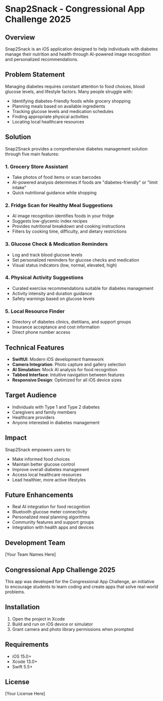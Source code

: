 # Snap2Snack - Congressional App Challenge 2025

## Overview
Snap2Snack is an iOS application designed to help individuals with diabetes manage their nutrition and health through AI-powered image recognition and personalized recommendations.

## Problem Statement
Managing diabetes requires constant attention to food choices, blood glucose levels, and lifestyle factors. Many people struggle with:
- Identifying diabetes-friendly foods while grocery shopping
- Planning meals based on available ingredients
- Tracking glucose levels and medication schedules
- Finding appropriate physical activities
- Locating local healthcare resources

## Solution
Snap2Snack provides a comprehensive diabetes management solution through five main features:

### 1. Grocery Store Assistant
- Take photos of food items or scan barcodes
- AI-powered analysis determines if foods are "diabetes-friendly" or "limit intake"
- Quick nutritional guidance while shopping

### 2. Fridge Scan for Healthy Meal Suggestions
- AI image recognition identifies foods in your fridge
- Suggests low-glycemic index recipes
- Provides nutritional breakdown and cooking instructions
- Filters by cooking time, difficulty, and dietary restrictions

### 3. Glucose Check & Medication Reminders
- Log and track blood glucose levels
- Set personalized reminders for glucose checks and medication
- Visual status indicators (low, normal, elevated, high)

### 4. Physical Activity Suggestions
- Curated exercise recommendations suitable for diabetes management
- Activity intensity and duration guidance
- Safety warnings based on glucose levels

### 5. Local Resource Finder
- Directory of diabetes clinics, dietitians, and support groups
- Insurance acceptance and cost information
- Direct phone number access

## Technical Features
- **SwiftUI**: Modern iOS development framework
- **Camera Integration**: Photo capture and gallery selection
- **AI Simulation**: Mock AI analysis for food recognition
- **Tabbed Interface**: Intuitive navigation between features
- **Responsive Design**: Optimized for all iOS device sizes

## Target Audience
- Individuals with Type 1 and Type 2 diabetes
- Caregivers and family members
- Healthcare providers
- Anyone interested in diabetes management

## Impact
Snap2Snack empowers users to:
- Make informed food choices
- Maintain better glucose control
- Improve overall diabetes management
- Access local healthcare resources
- Lead healthier, more active lifestyles

## Future Enhancements
- Real AI integration for food recognition
- Bluetooth glucose meter connectivity
- Personalized meal planning algorithms
- Community features and support groups
- Integration with health apps and devices

## Development Team
[Your Team Names Here]

## Congressional App Challenge 2025
This app was developed for the Congressional App Challenge, an initiative to encourage students to learn coding and create apps that solve real-world problems.

## Installation
1. Open the project in Xcode
2. Build and run on iOS device or simulator
3. Grant camera and photo library permissions when prompted

## Requirements
- iOS 15.0+
- Xcode 13.0+
- Swift 5.5+

## License
[Your License Here]